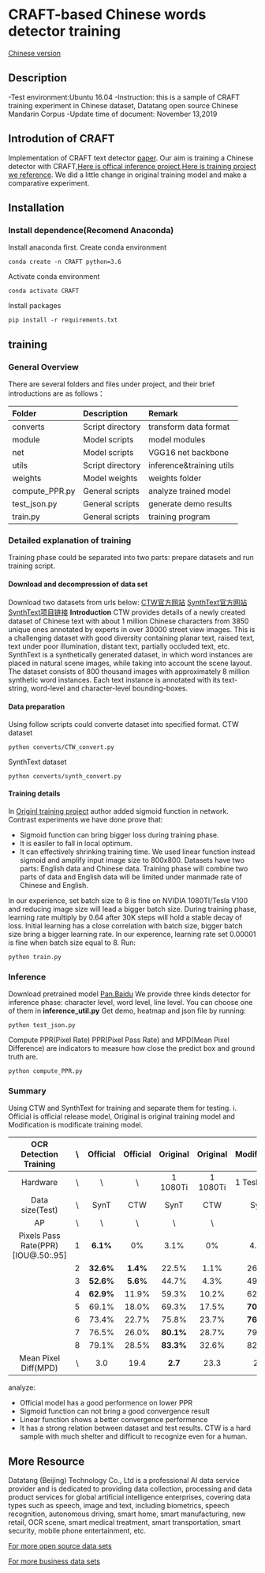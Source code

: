 # CRAFT-based Chinese words detector training

[Chinese version](https://github.com/datatang-ailab/datatang_CRAFT-based_Chinese_detector_training/blob/master/README.zh.md)
## Description

-Test environment:Ubuntu 16.04
-Instruction: this is a sample of CRAFT training experiment in Chinese dataset, Datatang open source Chinese Mandarin Corpus
-Update time of document: November 13,2019
## Introdution of CRAFT
Implementation of CRAFT text detector [paper](https://arxiv.org/abs/1904.01941). Our aim is training a Chinese detector with CRAFT,[Here is offical inference project](https://github.com/clovaai/CRAFT-pytorch),[Here is training project we reference](https://github.com/RubanSeven/CRAFT_keras). We did a little change in original training model and make a comparative experiment.

## Installation

### Install dependence(Recomend Anaconda)
Install anaconda first.
Create conda environment
```shell
conda create -n CRAFT python=3.6
```
Activate conda environment
```shell
conda activate CRAFT
```
Install packages
```shell
pip install -r requirements.txt
```

## training

### General Overview
There are several folders and files under project, and their brief introductions are as follows：

|Folder        |Description     |Remark                  |
|:-------------|:---------------|:-----------------------|
|converts      |Script directory|transform data format   |
|module        |Model scripts   |model modules           |
|net           |Model scripts   |VGG16 net backbone      |
|utils         |Script directory|inference&training utils|
|weights       |Model weights   |weights folder          |
|compute_PPR.py|General scripts |analyze trained model   |
|test_json.py  |General scripts |generate demo results   |
|train.py      |General scripts |training program        |

### Detailed explanation of training
Training phase could be separated into two parts: prepare datasets and run training script. 
#### Download and decompression of data set
Download two datasets from urls below:
[CTW官方网站](https://ctwdataset.github.io/)
[SynthText官方网站](http://www.robots.ox.ac.uk/~vgg/data/scenetext/)
[SynthText项目链接](https://github.com/ankush-me/SynthText)
**Introduction**
 CTW provides details of a newly created dataset of Chinese text with about 1 million Chinese characters from 3850 unique ones annotated by experts in over 30000 street view images. This is a challenging dataset with good diversity containing planar text, raised text, text under poor illumination, distant text, partially occluded text, etc. 
 SynthText is a synthetically generated dataset, in which word instances are placed in natural scene images, while taking into account the scene layout.
 The dataset consists of 800 thousand images with approximately 8 million synthetic word instances. Each text instance is annotated with its text-string, word-level and character-level bounding-boxes. 
#### Data preparation
Using follow scripts could converte dataset into specified format.
CTW dataset
```shell
python converts/CTW_convert.py
```
SynthText dataset
```shell
python converts/synth_convert.py
```
#### Training details
In [Originl training project](https://github.com/RubanSeven/CRAFT_keras) author added sigmoid function in network. Contrast experiments we have done prove that:
- Sigmoid function can bring bigger loss during training phase.
- It is easiler to fall in local optimum.
- It can effectively shrinking training time. 
We used linear function instead sigmoid and amplify input image size to 800x800. Datasets have two parts: English data and Chinese data. Training phase will combine two parts of data and English data will be limited under manmade rate of Chinese and English. 

In our experience, set batch size to 8 is fine on NVIDIA 1080TI/Tesla V100 and reducing image size will lead a bigger batch size. During training phase, learning rate multiply by 0.64 after 30K steps will hold a stable decay of loss. Initial learning has a close correlation with batch size, bigger batch size bring a bigger learning rate. In our experence, learning rate set 0.00001 is fine when batch size equal to 8.
Run:
```shell
python train.py
```
### Inference
Download pretrained model
[Pan.Baidu]() 
We provide three kinds detector for inference phase: character level, word level, line level. You can choose one of them in **inference_util.py**
Get demo, heatmap and json file by running:
```shell
python test_json.py
```
Compute PPR(Pixel Rate)
PPR(Pixel Pass Rate) and MPD(Mean Pixel Difference) are indicators to measure how close the predict box and ground truth are. 
```shell
python compute_PPR.py 
```
### Summary
Using CTW and SynthText for training and separate them for testing.
i. Official is official release model, Original is original training model and Modification is modificate training model.

|OCR Detection Training| \ |Official|Official|Original |Original |Modification|Modification|
|:--------------------:|:-:|:------:|:------:|:-------:|:-------:|:----------:|:----------:|
|Hardware              | \ | \      | \      |1 1080Ti |1 1080Ti |1 Tesla v100|1 Tesla v100| 
|Data size(Test)       | \ |SynT    |CTW     |SynT     |CTW      |SynT        |CTW         |
|AP                    | \ | \      | \      |\        |\        |\           |\           |
|Pixels Pass Rate(PPR)[IOU@.50:.95]|1|**6.1%**|0%|3.1% |0%       |4.1%        |0%          |
|                      |2  |**32.6%**|**1.4%**|22.5%   |1.1%     |26.8%       |1.2%        |
|                      |3  |**52.6%**|**5.6%**|44.7%   |4.3%     |49.0%       |5.0%        |
|                      |4  |**62.9%**|11.9%  |59.3%    |10.2%    |62.5%       |**12.1%**   |
|                      |5  |69.1%   |18.0%   |69.3%    |17.5%    |**70.7%**   |**21.9%**   |
|                      |6  |73.4%   |22.7%   |75.8%    |23.7%    |**76.0%**   |**28.2%**   |
|                      |7  |76.5%   |26.0%   |**80.1%**|28.7%    |79.6%       |**32.9%**   |
|                      |8  |79.1%   |28.5%   |**83.3%**|32.6%    |82.3%       |**37.0%**   |
|Mean Pixel Diff(MPD)  | \ |3.0     |19.4    |**2.7**  |23.3     |2.8         |**19.2**    |
analyze:
 - Official model has a good performence on lower PPR
 - Sigmoid function can not bring a good convergence result
 - Linear function shows a better convergence performence 
 - It has a strong relation between dataset and test results. CTW is a hard sample with much shelter and difficult to recognize even for a human.  

## More Resource

Datatang (Beijing) Technology Co., Ltd is a professional AI data service provider and is dedicated to providing data collection, processing and data product services for global artificial intelligence enterprises, covering data types such as speech, image and text, including biometrics, speech recognition, autonomous driving, smart home, smart manufacturing, new retail, OCR scene, smart medical treatment, smart transportation, smart security, mobile phone entertainment, etc.

[For more open source data sets](https://www.datatang.com/webfront/opensource.html)

[For more business data sets](https://www.datatang.com/webfront/datatang_dataset.html)
